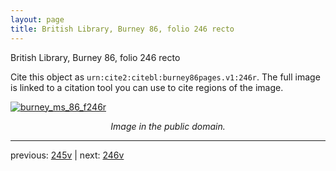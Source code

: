 ```yaml
---
layout: page
title: British Library, Burney 86, folio 246 recto
---
```


British Library, Burney 86, folio 246 recto

Cite this object as `urn:cite2:citebl:burney86pages.v1:246r`.  The full image is linked to a citation tool you can use to cite regions of the image.

[![burney_ms_86_f246r](http://www.homermultitext.org/iipsrv?IIIF=/project/homer/pyramidal/deepzoom/citebl/burney86imgs/v1/burney_ms_86_f246r.tif/full/800,/0/default.jpg)](http://www.homermultitext.org/ict2/?urn=urn:cite2:citebl:burney86imgs.v1:burney_ms_86_f246r) 

<p style="text-align: center; font-style: italic;">Image in the public domain.</p>

---

previous: [245v](../245v/) | next: [246v](../246v/)